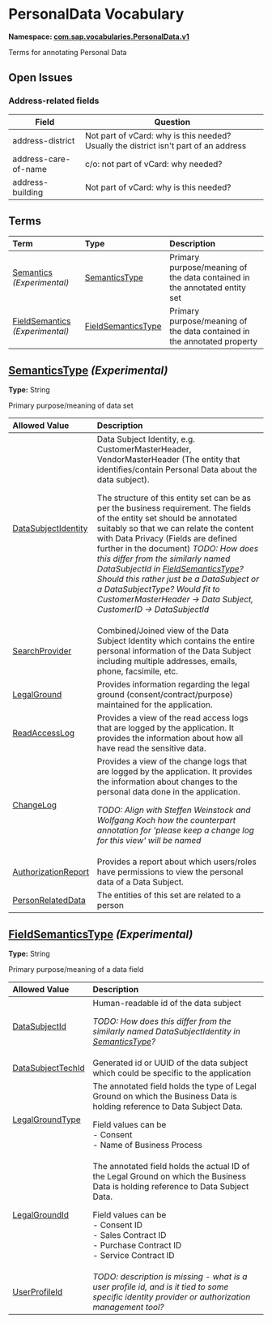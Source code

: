 # PersonalData Vocabulary
**Namespace: [com.sap.vocabularies.PersonalData.v1](PersonalData.xml)**

Terms for annotating Personal Data


## Open Issues

### Address-related fields        

Field | Question
------|---------
address-district | Not part of vCard: why is this needed? Usually the district isn't part of an address
address-care-of-name | c/o: not part of vCard: why needed?
address-building | Not part of vCard: why is this needed?
        


## Terms

Term|Type|Description
:---|:---|:----------
[Semantics](PersonalData.xml#L42) *(Experimental)*|[SemanticsType](#SemanticsType)|<a name="Semantics"></a>Primary purpose/meaning of the data contained in the annotated entity set
[FieldSemantics](PersonalData.xml#L96) *(Experimental)*|[FieldSemanticsType](#FieldSemanticsType)|<a name="FieldSemantics"></a>Primary purpose/meaning of the data contained in the annotated property

## <a name="SemanticsType"></a>[SemanticsType](PersonalData.xml#L46) *(Experimental)*
**Type:** String

Primary purpose/meaning of data set

Allowed Value|Description
:------------|:----------
[DataSubjectIdentity](PersonalData.xml#L51)|Data Subject Identity, e.g. CustomerMasterHeader, VendorMasterHeader (The entity that identifies/contain Personal Data about the data subject).<p>The structure of this entity set can be as per the business requirement.  The fields of the entity set should be annotated suitably so that we can relate the content with Data Privacy (Fields are defined further in the document)                                  *TODO: How does this differ from the similarly named DataSubjectId in [FieldSemanticsType](#FieldSemanticsType)? Should this rather just be a DataSubject or a DataSubjectType? Would fit to CustomerMasterHeader -> Data Subject, CustomerID -> DataSubjectId*</p>
[SearchProvider](PersonalData.xml#L61)|Combined/Joined view of the Data Subject Identity which contains the entire personal information of the Data Subject including multiple addresses, emails, phone, facsimile, etc.
[LegalGround](PersonalData.xml#L66)|Provides information regarding the legal ground (consent/contract/purpose) maintained for the application.
[ReadAccessLog](PersonalData.xml#L71)|Provides a view of the read access logs that are logged by the application. It provides the information about how all have read the sensitive data.
[ChangeLog](PersonalData.xml#L76)|Provides a view of the change logs that are logged by the application. It provides the information about changes to the personal data done in the application.<p>*TODO: Align with Steffen Weinstock and Wolfgang Koch how the counterpart annotation for 'please keep a change log for this view' will be named*</p>
[AuthorizationReport](PersonalData.xml#L83)|Provides a report about which users/roles have permissions to view the personal data of a Data Subject.
[PersonRelatedData](PersonalData.xml#L88)|The entities of this set are related to a person

## <a name="FieldSemanticsType"></a>[FieldSemanticsType](PersonalData.xml#L100) *(Experimental)*
**Type:** String

Primary purpose/meaning of a data field

Allowed Value|Description
:------------|:----------
[DataSubjectId](PersonalData.xml#L105)|Human-readable id of the data subject<p>*TODO: How does this differ from the similarly named DataSubjectIdentity in [SemanticsType](#SemanticsType)?*</p>
[DataSubjectTechId](PersonalData.xml#L111)|Generated id or UUID of the data subject which could be specific to the application
[LegalGroundType](PersonalData.xml#L115)|The annotated field holds the type of Legal Ground on which the Business Data is holding reference to Data Subject Data.<p>Field values can be<br/>                - Consent<br/>                - Name of Business Process                 </p>
[LegalGroundId](PersonalData.xml#L128)|The annotated field holds the actual ID of the Legal Ground on which the Business Data is holding reference to Data Subject Data.<p>Field values can be<br/>                - Consent ID<br/>                - Sales Contract ID<br/>                - Purchase Contract ID<br/>                - Service Contract ID                 </p>
[UserProfileId](PersonalData.xml#L145)|*TODO: description is missing - what is a user profile id, and is it tied to some specific identity provider or authorization management tool?*
